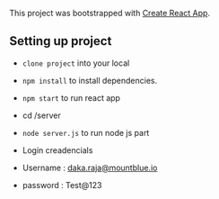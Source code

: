 This project was bootstrapped with [Create React App](https://github.com/facebookincubator/create-react-app).


## Setting up project

* `clone project` into your local
* `npm install` to install dependencies.
* `npm start` to run react app

*  cd /server 
* `node server.js` to run node js part

* Login creadencials
* Username : daka.raja@mountblue.io
* password : Test@123